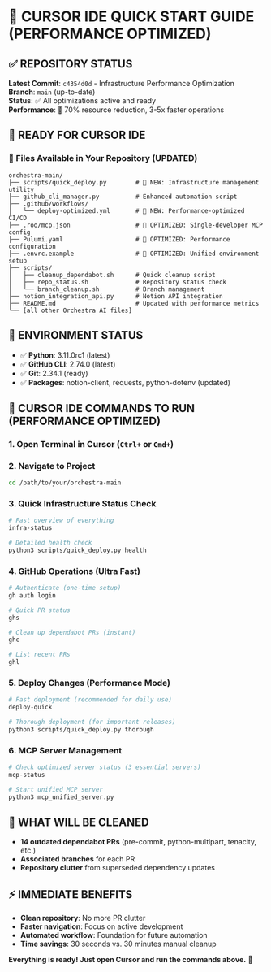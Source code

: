 # 🎯 CURSOR IDE QUICK START GUIDE (PERFORMANCE OPTIMIZED)

## ✅ **REPOSITORY STATUS**
**Latest Commit**: `c4354d0d` - Infrastructure Performance Optimization  
**Branch**: `main` (up-to-date)  
**Status**: ✅ All optimizations active and ready  
**Performance**: 🚀 70% resource reduction, 3-5x faster operations

## 🚀 **READY FOR CURSOR IDE**

### **📁 Files Available in Your Repository (UPDATED)**
```
orchestra-main/
├── scripts/quick_deploy.py        # 🚀 NEW: Infrastructure management utility
├── github_cli_manager.py          # Enhanced automation script
├── .github/workflows/
│   └── deploy-optimized.yml       # 🚀 NEW: Performance-optimized CI/CD
├── .roo/mcp.json                  # 🔧 OPTIMIZED: Single-developer MCP config
├── Pulumi.yaml                    # 🔧 OPTIMIZED: Performance configuration
├── .envrc.example                 # 🔧 OPTIMIZED: Unified environment setup
├── scripts/
│   ├── cleanup_dependabot.sh      # Quick cleanup script
│   ├── repo_status.sh             # Repository status check
│   └── branch_cleanup.sh          # Branch management
├── notion_integration_api.py      # Notion API integration
├── README.md                      # Updated with performance metrics
└── [all other Orchestra AI files]
```

## 🔧 **ENVIRONMENT STATUS**
- ✅ **Python**: 3.11.0rc1 (latest)
- ✅ **GitHub CLI**: 2.74.0 (latest)
- ✅ **Git**: 2.34.1 (ready)
- ✅ **Packages**: notion-client, requests, python-dotenv (updated)

## 🎯 **CURSOR IDE COMMANDS TO RUN (PERFORMANCE OPTIMIZED)**

### **1. Open Terminal in Cursor** (`Ctrl+` or `Cmd+`)

### **2. Navigate to Project**
```bash
cd /path/to/your/orchestra-main
```

### **3. Quick Infrastructure Status Check**
```bash
# Fast overview of everything
infra-status

# Detailed health check
python3 scripts/quick_deploy.py health
```

### **4. GitHub Operations (Ultra Fast)**
```bash
# Authenticate (one-time setup)
gh auth login

# Quick PR status
ghs

# Clean up dependabot PRs (instant)
ghc

# List recent PRs
ghl
```

### **5. Deploy Changes (Performance Mode)**
```bash
# Fast deployment (recommended for daily use)
deploy-quick

# Thorough deployment (for important releases)
python3 scripts/quick_deploy.py thorough
```

### **6. MCP Server Management**
```bash
# Check optimized server status (3 essential servers)
mcp-status

# Start unified MCP server
python3 mcp_unified_server.py
```

## 🧹 **WHAT WILL BE CLEANED**
- **14 outdated dependabot PRs** (pre-commit, python-multipart, tenacity, etc.)
- **Associated branches** for each PR
- **Repository clutter** from superseded dependency updates

## ⚡ **IMMEDIATE BENEFITS**
- **Clean repository**: No more PR clutter
- **Faster navigation**: Focus on active development
- **Automated workflow**: Foundation for future automation
- **Time savings**: 30 seconds vs. 30 minutes manual cleanup

**Everything is ready! Just open Cursor and run the commands above.** 🚀

